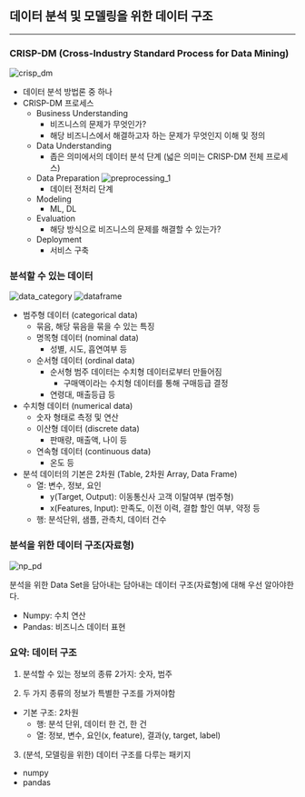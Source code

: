 ## 데이터 분석 및 모델링을 위한 데이터 구조

---

### CRISP-DM (Cross-Industry Standard Process for Data Mining)

![crisp_dm](https://github.com/zacinthepark/TIL/assets/86648892/daf75e08-6c5f-421c-ae20-b8f4453df212)

- 데이터 분석 방법론 중 하나
- CRISP-DM 프로세스
    - Business Understanding
        - 비즈니스의 문제가 무엇인가?
        - 해당 비즈니스에서 해결하고자 하는 문제가 무엇인지 이해 및 정의
    - Data Understanding
        - 좁은 의미에서의 데이터 분석 단계 (넓은 의미는 CRISP-DM 전체 프로세스)
    - Data Preparation
        ![preprocessing_1](https://github.com/zacinthepark/TIL/assets/86648892/5a7dc42c-67d6-4c6f-bb62-f52da9a7dcc2)
        - 데이터 전처리 단계
    - Modeling
        - ML, DL
    - Evaluation
        - 해당 방식으로 비즈니스의 문제를 해결할 수 있는가?
    - Deployment
        - 서비스 구축

### 분석할 수 있는 데이터

![data_category](https://github.com/zacinthepark/TIL/assets/86648892/ec56f71d-0732-4214-bb49-ffbbd1b918ca)
![dataframe](https://github.com/zacinthepark/TIL/assets/86648892/7061fd1e-ded3-445e-972f-fb6d98a9de1c)

- 범주형 데이터 (categorical data)
    - 묶음, 해당 묶음을 묶을 수 있는 특징
    - 명목형 데이터 (nominal data)
        - 성별, 시도, 흡연여부 등
    - 순서형 데이터 (ordinal data)
        - 순서형 범주 데이터는 수치형 데이터로부터 만들어짐
            - 구매액이라는 수치형 데이터를 통해 구매등급 결정
        - 연령대, 매출등급 등
- 수치형 데이터 (numerical data)
    - 숫자 형태로 측정 및 연산
    - 이산형 데이터 (discrete data)
        - 판매량, 매출액, 나이 등
    - 연속형 데이터 (continuous data)
        - 온도 등
- 분석 데이터의 기본은 2차원 (Table, 2차원 Array, Data Frame)
    - 열: 변수, 정보, 요인
        - y(Target, Output): 이동통신사 고객 이탈여부 (범주형)
        - x(Features, Input): 만족도, 이전 이력, 결합 할인 여부, 약정 등
    - 행: 분석단위, 샘플, 관측치, 데이터 건수

### 분석을 위한 데이터 구조(자료형)

![np_pd](https://github.com/zacinthepark/TIL/assets/86648892/66066100-9809-440c-84ef-09adc68f73f0)

분석을 위한 Data Set을 담아내는 담아내는 데이터 구조(자료형)에 대해 우선 알아야한다.

- Numpy: 수치 연산
- Pandas: 비즈니스 데이터 표현

### 요약: 데이터 구조

1. 분석할 수 있는 정보의 종류 2가지: 숫자, 범주

2. 두 가지 종류의 정보가 특별한 구조를 가져야함

- 기본 구조: 2차원
    - 행: 분석 단위, 데이터 한 건, 한 건
    - 열: 정보, 변수, 요인(x, feature), 결과(y, target, label)

3. (분석, 모델링을 위한) 데이터 구조를 다루는 패키지

- numpy
- pandas

